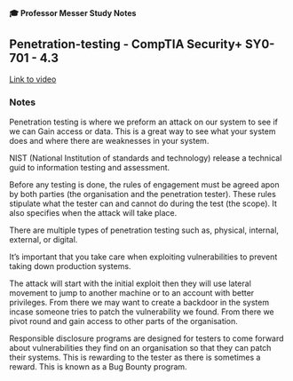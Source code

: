 #### 🎓 Professor Messer Study Notes

##  Penetration-testing - CompTIA Security+ SY0-701 - 4.3

[Link to video]()

### Notes

Penetration testing is where we preform an attack on our system to see if we can Gain access or data. This is a great way to see what your system does and where there are weaknesses in your system. 

NIST (National Institution of standards and technology) release a technical guid to information testing and assessment. 

Before any testing is done, the rules of engagement must be agreed apon by both parties (the organisation and the penetration tester). These rules stipulate what the tester can and cannot do during the test (the scope). It also specifies when the attack will take place. 

There are multiple types of penetration testing such as, physical, internal, external, or digital.

It’s important that you take care when exploiting vulnerabilities to prevent taking down production systems.

The attack will start with the initial exploit then they will use lateral movement to jump to another machine or to an account with better privileges. From there we may want to create a backdoor in the system incase someone tries to patch the vulnerability we found. From there we pivot round and gain access to other parts of the organisation. 

Responsible disclosure programs are designed for testers to come forward about vulnerabilities they find on an organisation so that they can patch their systems. This is rewarding to the tester as there is sometimes a reward. This is known as a Bug Bounty program. 
